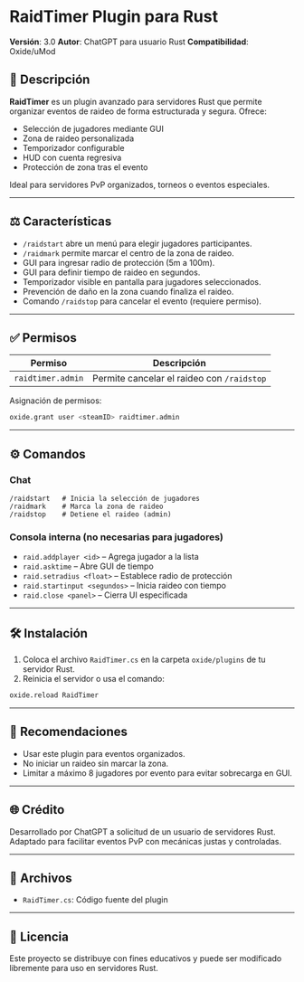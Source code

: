 # RaidTimer Plugin para Rust

**Versión**: 3.0
**Autor**: ChatGPT para usuario Rust
**Compatibilidad**: Oxide/uMod

## 🚀 Descripción

**RaidTimer** es un plugin avanzado para servidores Rust que permite organizar eventos de raideo de forma estructurada y segura. Ofrece:

* Selección de jugadores mediante GUI
* Zona de raideo personalizada
* Temporizador configurable
* HUD con cuenta regresiva
* Protección de zona tras el evento

Ideal para servidores PvP organizados, torneos o eventos especiales.

---

## ⚖️ Características

* `/raidstart` abre un menú para elegir jugadores participantes.
* `/raidmark` permite marcar el centro de la zona de raideo.
* GUI para ingresar radio de protección (5m a 100m).
* GUI para definir tiempo de raideo en segundos.
* Temporizador visible en pantalla para jugadores seleccionados.
* Prevención de daño en la zona cuando finaliza el raideo.
* Comando `/raidstop` para cancelar el evento (requiere permiso).

---

## ✅ Permisos

| Permiso           | Descripción                                |
| ----------------- | ------------------------------------------ |
| `raidtimer.admin` | Permite cancelar el raideo con `/raidstop` |

Asignación de permisos:

```bash
oxide.grant user <steamID> raidtimer.admin
```

---

## ⚙️ Comandos

### Chat

```text
/raidstart   # Inicia la selección de jugadores
/raidmark    # Marca la zona de raideo
/raidstop    # Detiene el raideo (admin)
```

### Consola interna (no necesarias para jugadores)

* `raid.addplayer <id>` – Agrega jugador a la lista
* `raid.asktime` – Abre GUI de tiempo
* `raid.setradius <float>` – Establece radio de protección
* `raid.startinput <segundos>` – Inicia raideo con tiempo
* `raid.close <panel>` – Cierra UI especificada

---

## 🛠️ Instalación

1. Coloca el archivo `RaidTimer.cs` en la carpeta `oxide/plugins` de tu servidor Rust.
2. Reinicia el servidor o usa el comando:

```bash
oxide.reload RaidTimer
```

---

## 🚧 Recomendaciones

* Usar este plugin para eventos organizados.
* No iniciar un raideo sin marcar la zona.
* Limitar a máximo 8 jugadores por evento para evitar sobrecarga en GUI.

---

## 🌐 Crédito

Desarrollado por ChatGPT a solicitud de un usuario de servidores Rust. Adaptado para facilitar eventos PvP con mecánicas justas y controladas.

---

## 📁 Archivos

* `RaidTimer.cs`: Código fuente del plugin

---

## 🔧 Licencia

Este proyecto se distribuye con fines educativos y puede ser modificado libremente para uso en servidores Rust.
